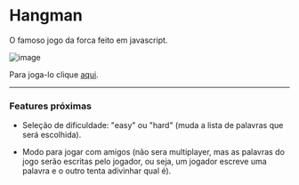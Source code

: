 # Hangman
O famoso jogo da forca feito em javascript.

![image](https://user-images.githubusercontent.com/62031286/223588002-f1efa3d0-0343-46f2-a996-3655b142e0f6.png)

Para joga-lo clique <a href="https://arthurfariapeixoto.github.io/Hangman_game/">aqui</a>.


------
### Features próximas

- Seleção de dificuldade: "easy" ou "hard" (muda a lista de palavras que será escolhida).

- Modo para jogar com amigos (não sera multiplayer, mas as palavras do jogo serão escritas pelo jogador, ou seja, um jogador escreve uma palavra e o outro tenta adivinhar qual é).
